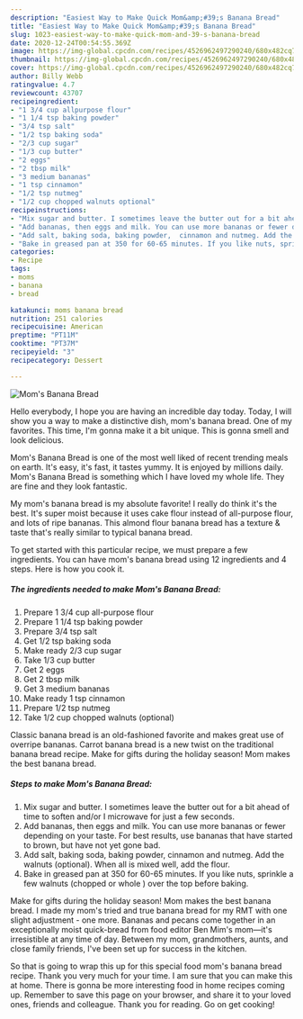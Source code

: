 ```yaml
---
description: "Easiest Way to Make Quick Mom&amp;#39;s Banana Bread"
title: "Easiest Way to Make Quick Mom&amp;#39;s Banana Bread"
slug: 1023-easiest-way-to-make-quick-mom-and-39-s-banana-bread
date: 2020-12-24T00:54:55.369Z
image: https://img-global.cpcdn.com/recipes/4526962497290240/680x482cq70/moms-banana-bread-recipe-main-photo.jpg
thumbnail: https://img-global.cpcdn.com/recipes/4526962497290240/680x482cq70/moms-banana-bread-recipe-main-photo.jpg
cover: https://img-global.cpcdn.com/recipes/4526962497290240/680x482cq70/moms-banana-bread-recipe-main-photo.jpg
author: Billy Webb
ratingvalue: 4.7
reviewcount: 43707
recipeingredient:
- "1 3/4 cup allpurpose flour"
- "1 1/4 tsp baking powder"
- "3/4 tsp salt"
- "1/2 tsp baking soda"
- "2/3 cup sugar"
- "1/3 cup butter"
- "2 eggs"
- "2 tbsp milk"
- "3 medium bananas"
- "1 tsp cinnamon"
- "1/2 tsp nutmeg"
- "1/2 cup chopped walnuts optional"
recipeinstructions:
- "Mix sugar and butter. I sometimes leave the butter out for a bit ahead of time to soften and/or I microwave for just a few seconds."
- "Add bananas, then eggs and milk. You can use more bananas or fewer depending on your taste. For best results, use bananas that have started to brown, but have not yet gone bad."
- "Add salt, baking soda, baking powder,  cinnamon and nutmeg. Add the walnuts (optional). When all is mixed well,  add the flour."
- "Bake in greased pan at 350 for 60-65 minutes. If you like nuts, sprinkle a few walnuts (chopped or whole ) over the top before baking."
categories:
- Recipe
tags:
- moms
- banana
- bread

katakunci: moms banana bread 
nutrition: 251 calories
recipecuisine: American
preptime: "PT11M"
cooktime: "PT37M"
recipeyield: "3"
recipecategory: Dessert

---
```



![Mom&#39;s Banana Bread](https://img-global.cpcdn.com/recipes/4526962497290240/680x482cq70/moms-banana-bread-recipe-main-photo.jpg)

Hello everybody, I hope you are having an incredible day today. Today, I will show you a way to make a distinctive dish, mom&#39;s banana bread. One of my favorites. This time, I'm gonna make it a bit unique. This is gonna smell and look delicious.

Mom&#39;s Banana Bread is one of the most well liked of recent trending meals on earth. It's easy, it's fast, it tastes yummy. It is enjoyed by millions daily. Mom&#39;s Banana Bread is something which I have loved my whole life. They are fine and they look fantastic.

My mom&#39;s banana bread is my absolute favorite! I really do think it&#39;s the best. It&#39;s super moist because it uses cake flour instead of all-purpose flour, and lots of ripe bananas. This almond flour banana bread has a texture &amp; taste that&#39;s really similar to typical banana bread.


To get started with this particular recipe, we must prepare a few ingredients. You can have mom&#39;s banana bread using 12 ingredients and 4 steps. Here is how you cook it.

<!--inarticleads1-->

##### The ingredients needed to make Mom&#39;s Banana Bread:

1. Prepare 1 3/4 cup all-purpose flour
1. Prepare 1 1/4 tsp baking powder
1. Prepare 3/4 tsp salt
1. Get 1/2 tsp baking soda
1. Make ready 2/3 cup sugar
1. Take 1/3 cup butter
1. Get 2 eggs
1. Get 2 tbsp milk
1. Get 3 medium bananas
1. Make ready 1 tsp cinnamon
1. Prepare 1/2 tsp nutmeg
1. Take 1/2 cup chopped walnuts (optional)


Classic banana bread is an old-fashioned favorite and makes great use of overripe bananas. Carrot banana bread is a new twist on the traditional banana bread recipe. Make for gifts during the holiday season! Mom makes the best banana bread. 

<!--inarticleads2-->

##### Steps to make Mom&#39;s Banana Bread:

1. Mix sugar and butter. I sometimes leave the butter out for a bit ahead of time to soften and/or I microwave for just a few seconds.
1. Add bananas, then eggs and milk. You can use more bananas or fewer depending on your taste. For best results, use bananas that have started to brown, but have not yet gone bad.
1. Add salt, baking soda, baking powder,  cinnamon and nutmeg. Add the walnuts (optional). When all is mixed well,  add the flour.
1. Bake in greased pan at 350 for 60-65 minutes. If you like nuts, sprinkle a few walnuts (chopped or whole ) over the top before baking.


Make for gifts during the holiday season! Mom makes the best banana bread. I made my mom&#39;s tried and true banana bread for my RMT with one slight adjustment - one more. Bananas and pecans come together in an exceptionally moist quick-bread from food editor Ben Mim&#39;s mom—it&#39;s irresistible at any time of day. Between my mom, grandmothers, aunts, and close family friends, I&#39;ve been set up for success in the kitchen. 

So that is going to wrap this up for this special food mom&#39;s banana bread recipe. Thank you very much for your time. I am sure that you can make this at home. There is gonna be more interesting food in home recipes coming up. Remember to save this page on your browser, and share it to your loved ones, friends and colleague. Thank you for reading. Go on get cooking!

